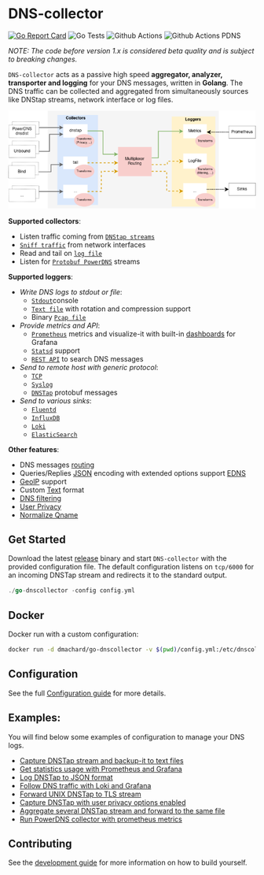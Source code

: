 # DNS-collector

[![Go Report Card](https://goreportcard.com/badge/github.com/dmachard/go-dns-collector)](https://goreportcard.com/report/dmachard/go-dns-collector)
![Go Tests](https://github.com/dmachard/go-dns-collector/actions/workflows/testing-go.yml/badge.svg)
![Github Actions](https://github.com/dmachard/go-dns-collector/actions/workflows/testing-dnstap.yml/badge.svg)
![Github Actions PDNS](https://github.com/dmachard/go-dns-collector/actions/workflows/testing-powerdns.yml/badge.svg)

*NOTE: The code before version 1.x is considered beta quality and is subject to breaking changes.*

`DNS-collector` acts as a passive high speed **aggregator, analyzer, transporter and logging** for your DNS messages, written in **Golang**. The DNS traffic can be collected and aggregated from simultaneously sources like DNStap streams, network interface or log files.

![overview](doc/overview.png)

**Supported collectors**:
- Listen traffic coming from [`DNStap streams`](doc/collectors.md#dns-tap)
- [`Sniff traffic`](doc/collectors.md#dns-sniffer) from network interfaces
- Read and tail on [`log file`](doc/collectors.md#tail)
- Listen for [`Protobuf PowerDNS`](doc/collectors.md#protobuf-powerdns) streams

**Supported loggers**:
- *Write DNS logs to stdout or file*:
    - [`Stdout`](doc/loggers.md#stdout)console
    - [`Text file`](doc/loggers.md#log-file) with rotation and compression support
    - Binary [`Pcap file`](doc/loggers.md#pcap-file)
- *Provide metrics and API*:
    - [`Prometheus`](doc/loggers.md#prometheus) metrics and visualize-it with built-in [dashboards](doc/dashboards.md) for Grafana
    - [`Statsd`](doc/loggers.md#statsd-client) support
    - [`REST API`](doc/loggers.md#rest-api) to search DNS messages
- *Send to remote host with generic protocol*:
    - [`TCP`](doc/loggers.md#tcp-client)
    - [`Syslog`](doc/loggers.md#syslog)
    - [`DNSTap`](doc/loggers.md#dnstap-client) protobuf messages
- *Send to various sinks*:
    - [`Fluentd`](doc/loggers.md#fluentd-client)
    - [`InfluxDB`](doc/loggers.md#influxdb-client)
    - [`Loki`](doc/loggers.md#loki-client)
    - [`ElasticSearch`](doc/loggers.md#elasticsearch-client)

**Other features**:
- DNS messages [routing](doc/multiplexer.md)
- Queries/Replies [JSON](doc/dnsjson.md) encoding with  extended options support [EDNS](doc/dnsparser.md)
- [GeoIP](doc/configuration.md#geoip-support) support
- Custom [Text](doc/configuration.md#custom-text-format) format
- [DNS filtering](doc/configuration.md#dns-filtering)
- [User Privacy](doc/configuration.md#user-privacy)
- [Normalize Qname](doc/configuration.md#qname-lowercase)

## Get Started

Download the latest [release](https://github.com/dmachard/go-dns-collector/releases) binary and start `DNS-collector` with the provided configuration file. The default configuration listens on `tcp/6000` for an incoming DNSTap stream  and redirects it to the standard output.

```go
./go-dnscollector -config config.yml
```


## Docker

Docker run with a custom configuration:

```bash
docker run -d dmachard/go-dnscollector -v $(pwd)/config.yml:/etc/dnscollector/config.yml
```

## Configuration

See the full [Configuration guide](doc/configuration.md) for more details.

## Examples:

You will find below some examples of configuration to manage your DNS logs.

- [Capture DNSTap stream and backup-it to text files](https://dmachard.github.io/posts/0034-dnscollector-dnstap-to-log-files/)
- [Get statistics usage with Prometheus and Grafana](https://dmachard.github.io/posts/0035-dnscollector-grafana-prometheus/)
- [Log DNSTap to JSON format](https://dmachard.github.io/posts/0042-dnscollector-dnstap-json-answers/)
- [Follow DNS traffic with Loki and Grafana](https://dmachard.github.io/posts/0044-dnscollector-grafana-loki/)
- [Forward UNIX DNSTap to TLS stream](example-config/use-case-5.yml)
- [Capture DNSTap with user privacy options enabled](example-config/use-case-6.yml)
- [Aggregate several DNSTap stream and forward to the same file](example-config/use-case-7.yml)
- [Run PowerDNS collector with prometheus metrics](example-config/use-case-8.yml)

## Contributing

See the [development guide](doc/development.md) for more information on how to build yourself.
